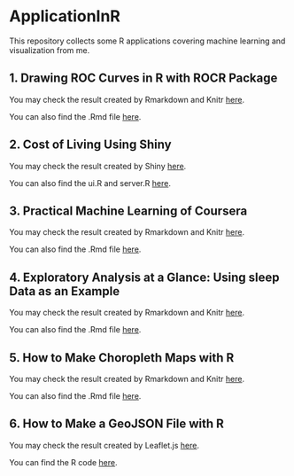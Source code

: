 # ApplicationInR
This repository collects some R applications covering machine learning and visualization from me.

## 1. Drawing ROC Curves in R with ROCR Package

You may check the result created by Rmarkdown and Knitr [here](http://yaojenkuo.github.io/diamondsROC.html).

You can also find the .Rmd file [here](https://github.com/yaojenkuo/ApplicationInR/tree/master/diamondsROC).

## 2. Cost of Living Using Shiny

You may check the result created by Shiny [here](https://yaojenkuo.shinyapps.io/wsjIndia).

You can also find the ui.R and server.R [here](https://github.com/yaojenkuo/ApplicationInR/tree/master/wsjIndia).

## 3. Practical Machine Learning of Coursera

You may check the result created by Rmarkdown and Knitr [here](http://yaojenkuo.github.io/pml.html).

You can also find the .Rmd file [here](https://github.com/yaojenkuo/ApplicationInR/tree/master/pmlCoursera).

## 4. Exploratory Analysis at a Glance: Using sleep Data as an Example 

You may check the result created by Rmarkdown and Knitr [here](https://yaojenkuo.github.io/explorationOfSleep.html).

You can also find the .Rmd file [here](https://github.com/yaojenkuo/ApplicationInR/tree/master/explorationOfSleep).

## 5. How to Make Choropleth Maps with R

You may check the result created by Rmarkdown and Knitr [here](https://yaojenkuo.github.io/choroplethMap.html).

You can also find the .Rmd file [here](https://github.com/yaojenkuo/ApplicationInR/tree/master/choroplethMap).

## 6. How to Make a GeoJSON File with R

You may check the result created by Leaflet.js [here](https://yaojenkuo.github.io/worldGenderRatio.html).

You can find the R code [here](https://github.com/yaojenkuo/ApplicationInR/tree/master/worldGenderRatio).